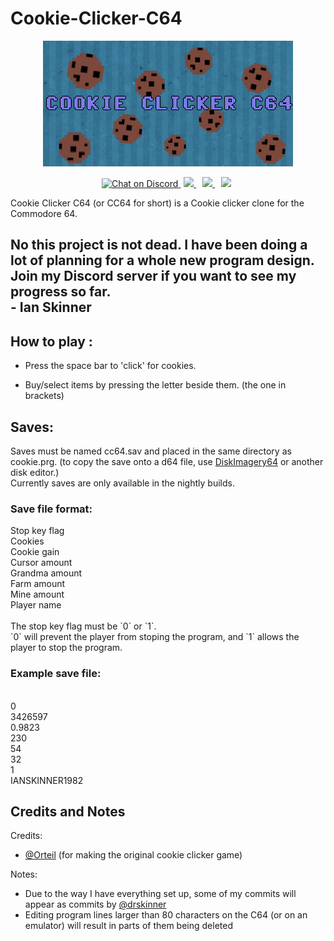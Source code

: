 # Cookie-Clicker-C64

<p align="center">

<img src="https://github.com/IanSkinner1982/Cookie-Clicker-C64/blob/master/Banner.png"/>

<p align="center">

<a href="https://discord.com/invite/kJac2ty">
        <img src="https://img.shields.io/discord/704065693246685225?color=purple&label=Discord&logo=Discord&style=plastic"
            alt="Chat on Discord">
</a>
<a href="https://www.youtube.com/channel/UCjbecKNosrmUgRIOqU0UxCw/" style="padding-left: 5px; padding-right: 5px;">
		<img src="https://img.shields.io/badge/YouTube-Channel-red.svg" height="20">
</a>
  <a href="https://gbatemp.net/download/cookie-clicker-c64.36587/" style="padding-left: 5px; padding-right: 5px;">
		<img src="https://img.shields.io/badge/GBAtemp-Link-blue.svg" height="20">
</a>
  <a href="https://github.com/IanSkinner1982/Cookie-Clicker-C64/" style="padding-left: 5px; padding-right: 5px;">
		<img src="https://img.shields.io/github/downloads/IanSkinner1982/Cookie-Clicker-C64/total?color=Green&label=Downloads&logo=Github" height="20">
</a>
</p>

Cookie Clicker C64 (or CC64 for short) is a Cookie clicker clone for the Commodore 64.

## No this project is not dead. I have been doing a lot of planning for a whole new program design. Join my Discord server if you want to see my progress so far.<br> - Ian Skinner

## How to play : 

- Press the space bar to 'click' for cookies.

- Buy/select items by pressing the letter beside them. (the one in brackets)

## Saves:

Saves must be named cc64.sav and placed in the same directory as cookie.prg. (to copy the save onto a d64 file, use <a href="http://lallafa.de/blog/c64-projects/diskimagery64/" target="_blank">DiskImagery64</a> or another disk editor.)
<br>Currently saves are only available in the nightly builds.
 

### Save file format:

<p>
	Stop key flag
<br>Cookies
<br>Cookie gain
<br>Cursor amount
<br>Grandma amount
<br>Farm amount
<br>Mine amount
<br>Player name
<br>
<br>The stop key flag must be `0` or `1`.
<br>`0` will prevent the player from stoping the program, and `1` allows the player to stop the program.

### Example save file:

<br>0
<br>3426597
<br>0.9823
<br>230
<br>54
<br>32
<br>1
<br>IANSKINNER1982</p>

## Credits and Notes

Credits: 
- [@Orteil](https://orteil.dashnet.org/) (for making the original cookie clicker game)

Notes: 
- Due to the way I have everything set up, some of my commits will appear as commits by [@drskinner](https://github.com/drskinner/)
- Editing program lines larger than 80 characters on the C64 (or on an emulator) will result in parts of them being deleted






